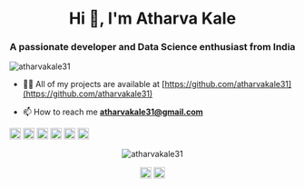 <h1 align="center">Hi 👋, I'm Atharva Kale</h1>
<h3 align="center">A passionate developer and Data Science enthusiast from India</h3>
<p align="left"> <img src="https://komarev.com/ghpvc/?username=atharvakale31" alt="atharvakale31" /> </p>

- 👨‍💻 All of my projects are available at [https://github.com/atharvakale31](https://github.com/atharvakale31)

- 📫 How to reach me **atharvakale31@gmail.com**

<p align="left"><img src="https://konpa.github.io/devicon/devicon.git/icons/android/android-original-wordmark.svg" alt="android" width="20" height="20"/> <img src="https://konpa.github.io/devicon/devicon.git/icons/cplusplus/cplusplus-original.svg" alt="cplusplus" width="20" height="20"/> <img src="https://konpa.github.io/devicon/devicon.git/icons/django/django-original.svg" alt="django" width="20" height="20"/> <img src="https://konpa.github.io/devicon/devicon.git/icons/java/java-original-wordmark.svg" alt="java" width="20" height="20"/> <img src="https://konpa.github.io/devicon/devicon.git/icons/mysql/mysql-original-wordmark.svg" alt="mysql" width="20" height="20"/> <img src="https://konpa.github.io/devicon/devicon.git/icons/python/python-original-wordmark.svg" alt="python" width="20" height="20"/></p><p align="center"> <img src="https://github-readme-stats.vercel.app/api?username=atharvakale31&show_icons=true" alt="atharvakale31" /> </p>

<p align="center">
<a href="https://linkedin.com/in/atharvakale31" target="blank"><img align="center" src="https://cdn.jsdelivr.net/npm/simple-icons@3.0.1/icons/linkedin.svg" alt="atharvakale31" height="20" width="20" /></a>
<a href="https://instagram.com/atharva_kale_" target="blank"><img align="center" src="https://cdn.jsdelivr.net/npm/simple-icons@3.0.1/icons/instagram.svg" alt="atharva_kale_" height="20" width="20" /></a>
</p>

